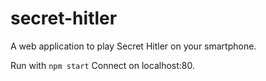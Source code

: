 # secret-hitler
A web application to play Secret Hitler on your smartphone.

Run with `npm start`
Connect on localhost:80.
